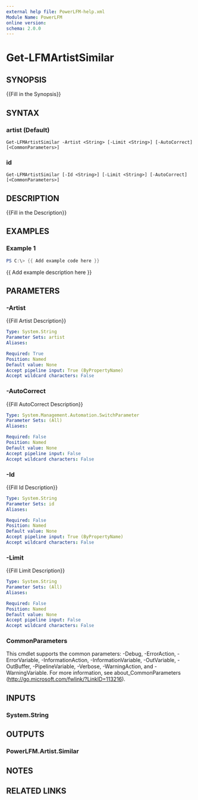 ```yaml
---
external help file: PowerLFM-help.xml
Module Name: PowerLFM
online version:
schema: 2.0.0
---
```


# Get-LFMArtistSimilar

## SYNOPSIS
{{Fill in the Synopsis}}

## SYNTAX

### artist (Default)
```
Get-LFMArtistSimilar -Artist <String> [-Limit <String>] [-AutoCorrect] [<CommonParameters>]
```

### id
```
Get-LFMArtistSimilar [-Id <String>] [-Limit <String>] [-AutoCorrect] [<CommonParameters>]
```

## DESCRIPTION
{{Fill in the Description}}

## EXAMPLES

### Example 1
```powershell
PS C:\> {{ Add example code here }}
```

{{ Add example description here }}

## PARAMETERS

### -Artist
{{Fill Artist Description}}

```yaml
Type: System.String
Parameter Sets: artist
Aliases:

Required: True
Position: Named
Default value: None
Accept pipeline input: True (ByPropertyName)
Accept wildcard characters: False
```

### -AutoCorrect
{{Fill AutoCorrect Description}}

```yaml
Type: System.Management.Automation.SwitchParameter
Parameter Sets: (All)
Aliases:

Required: False
Position: Named
Default value: None
Accept pipeline input: False
Accept wildcard characters: False
```

### -Id
{{Fill Id Description}}

```yaml
Type: System.String
Parameter Sets: id
Aliases:

Required: False
Position: Named
Default value: None
Accept pipeline input: True (ByPropertyName)
Accept wildcard characters: False
```

### -Limit
{{Fill Limit Description}}

```yaml
Type: System.String
Parameter Sets: (All)
Aliases:

Required: False
Position: Named
Default value: None
Accept pipeline input: False
Accept wildcard characters: False
```

### CommonParameters
This cmdlet supports the common parameters: -Debug, -ErrorAction, -ErrorVariable, -InformationAction, -InformationVariable, -OutVariable, -OutBuffer, -PipelineVariable, -Verbose, -WarningAction, and -WarningVariable.
For more information, see about_CommonParameters (http://go.microsoft.com/fwlink/?LinkID=113216).

## INPUTS

### System.String

## OUTPUTS

### PowerLFM.Artist.Similar

## NOTES

## RELATED LINKS
